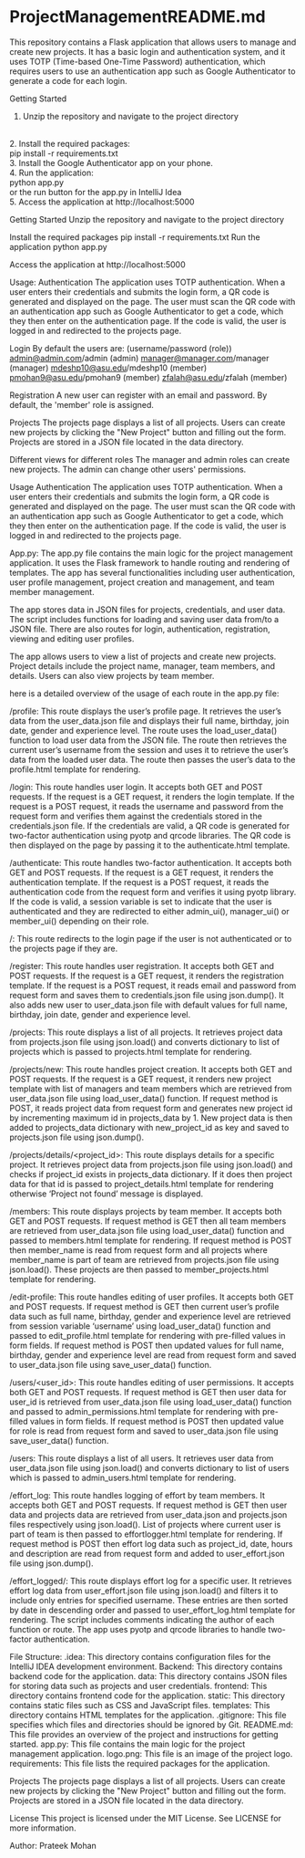 # ProjectManagementREADME.md
This repository contains a Flask application that allows users to manage and create new projects. It has a basic login and authentication system, and it uses TOTP (Time-based One-Time Password) authentication, which requires users to use an authentication app such as Google Authenticator to generate a code for each login.

Getting Started
<br>
1. Unzip the repository and navigate to the project directory
<br>
2. Install the required packages: <br>
    pip install -r requirements.txt
<br>
3. Install the Google Authenticator app on your phone.
<br>
4. Run the application: <br>
    python app.py <br>
    or the run button for the app.py in IntelliJ Idea
<br>
5. Access the application at http://localhost:5000
<br>

Getting Started
Unzip the repository and navigate to the project directory

Install the required packages
    pip install -r requirements.txt
Run the application
    python app.py

Access the application at http://localhost:5000




Usage:
Authentication
The application uses TOTP authentication. When a user enters their credentials and submits the login form, a QR code is generated and displayed on the page. The user must scan the QR code with an authentication app such as Google Authenticator to get a code, which they then enter on the authentication page. If the code is valid, the user is logged in and redirected to the projects page.

Login
By default the users are: (username/password (role))
admin@admin.com/admin (admin)
manager@manager.com/manager (manager)
mdeshp10@asu.edu/mdeshp10 (member)
pmohan9@asu.edu/pmohan9 (member)
zfalah@asu.edu/zfalah (member)

Registration
A new user can register with an email and password. By default, the 'member' role is assigned.

Projects
The projects page displays a list of all projects. Users can create new projects by clicking the "New Project" button and filling out the form. Projects are stored in a JSON file located in the data directory.

Different views for different roles
The manager and admin roles can create new projects.
The admin can change other users' permissions.




Usage
Authentication
The application uses TOTP authentication. When a user enters their credentials and submits the login form, a QR code is generated and displayed on the page. The user must scan the QR code with an authentication app such as Google Authenticator to get a code, which they then enter on the authentication page. If the code is valid, the user is logged in and redirected to the projects page.

App.py:
The app.py file contains the main logic for the project management application. It uses the Flask framework to handle routing and rendering of templates. The app has several functionalities including user authentication, user profile management, project creation and management, and team member management.

The app stores data in JSON files for projects, credentials, and user data. The script includes functions for loading and saving user data from/to a JSON file. There are also routes for login, authentication, registration, viewing and editing user profiles.

The app allows users to view a list of projects and create new projects. Project details include the project name, manager, team members, and details. Users can also view projects by team member.

here is a detailed overview of the usage of each route in the app.py file:

/profile: This route displays the user’s profile page. It retrieves the user’s data from the user_data.json file and displays their full name, birthday, join date, gender and experience level. The route uses the load_user_data() function to load user data from the JSON file. The route then retrieves the current user’s username from the session and uses it to retrieve the user’s data from the loaded user data. The route then passes the user’s data to the profile.html template for rendering.

/login: This route handles user login. It accepts both GET and POST requests. If the request is a GET request, it renders the login template. If the request is a POST request, it reads the username and password from the request form and verifies them against the credentials stored in the credentials.json file. If the credentials are valid, a QR code is generated for two-factor authentication using pyotp and qrcode libraries. The QR code is then displayed on the page by passing it to the authenticate.html template.

/authenticate: This route handles two-factor authentication. It accepts both GET and POST requests. If the request is a GET request, it renders the authentication template. If the request is a POST request, it reads the authentication code from the request form and verifies it using pyotp library. If the code is valid, a session variable is set to indicate that the user is authenticated and they are redirected to either admin_ui(), manager_ui() or member_ui() depending on their role.

/: This route redirects to the login page if the user is not authenticated or to the projects page if they are.

/register: This route handles user registration. It accepts both GET and POST requests. If the request is a GET request, it renders the registration template. If the request is a POST request, it reads email and password from request form and saves them to credentials.json file using json.dump(). It also adds new user to user_data.json file with default values for full name, birthday, join date, gender and experience level.

/projects: This route displays a list of all projects. It retrieves project data from projects.json file using json.load() and converts dictionary to list of projects which is passed to projects.html template for rendering.

/projects/new: This route handles project creation. It accepts both GET and POST requests. If the request is a GET request, it renders new project template with list of managers and team members which are retrieved from user_data.json file using load_user_data() function. If request method is POST, it reads project data from request form and generates new project id by incrementing maximum id in projects_data by 1. New project data is then added to projects_data dictionary with new_project_id as key and saved to projects.json file using json.dump().

/projects/details/<project_id>: This route displays details for a specific project. It retrieves project data from projects.json file using json.load() and checks if project_id exists in projects_data dictionary. If it does then project data for that id is passed to project_details.html template for rendering otherwise ‘Project not found’ message is displayed.

/members: This route displays projects by team member. It accepts both GET and POST requests. If request method is GET then all team members are retrieved from user_data.json file using load_user_data() function and passed to members.html template for rendering. If request method is POST then member_name is read from request form and all projects where member_name is part of team are retrieved from projects.json file using json.load(). These projects are then passed to member_projects.html template for rendering.

/edit-profile: This route handles editing of user profiles. It accepts both GET and POST requests. If request method is GET then current user’s profile data such as full name, birthday, gender and experience level are retrieved from session variable ‘username’ using load_user_data() function and passed to edit_profile.html template for rendering with pre-filled values in form fields. If request method is POST then updated values for full name, birthday, gender and experience level are read from request form and saved to user_data.json file using save_user_data() function.

/users/<user_id>: This route handles editing of user permissions. It accepts both GET and POST requests. If request method is GET then user data for user_id is retrieved from user_data.json file using load_user_data() function and passed to admin_permissions.html template for rendering with pre-filled values in form fields. If request method is POST then updated value for role is read from request form and saved to user_data.json file using save_user_data() function.

/users: This route displays a list of all users. It retrieves user data from user_data.json file using json.load() and converts dictionary to list of users which is passed to admin_users.html template for rendering.

/effort_log: This route handles logging of effort by team members. It accepts both GET and POST requests. If request method is GET then user data and projects data are retrieved from user_data.json and projects.json files respectively using json.load(). List of projects where current user is part of team is then passed to effortlogger.html template for rendering. If request method is POST then effort log data such as project_id, date, hours and description are read from request form and added to user_effort.json file using json.dump().

/effort_logged/<username>: This route displays effort log for a specific user. It retrieves effort log data from user_effort.json file using json.load() and filters it to include only entries for specified username. These entries are then sorted by date in descending order and passed to user_effort_log.html template for rendering.
The script includes comments indicating the author of each function or route. The app uses pyotp and qrcode libraries to handle two-factor authentication.


File Structure:
.idea: This directory contains configuration files for the IntelliJ IDEA development environment.
Backend: This directory contains backend code for the application.
data: This directory contains JSON files for storing data such as projects and user credentials.
frontend: This directory contains frontend code for the application.
static: This directory contains static files such as CSS and JavaScript files.
templates: This directory contains HTML templates for the application.
.gitignore: This file specifies which files and directories should be ignored by Git.
README.md: This file provides an overview of the project and instructions for getting started.
app.py: This file contains the main logic for the project management application.
logo.png: This file is an image of the project logo.
requirements: This file lists the required packages for the application.

Projects
The projects page displays a list of all projects. Users can create new projects by clicking the "New Project" button and filling out the form. Projects are stored in a JSON file located in the data directory.

License
This project is licensed under the MIT License. See LICENSE for more information.

Author: Prateek Mohan
